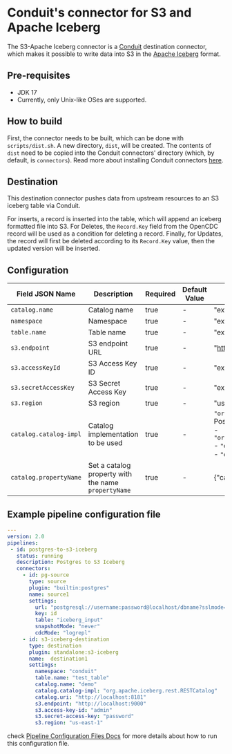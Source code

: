 # Conduit's connector for S3 and Apache Iceberg

The S3-Apache Iceberg connector is a [Conduit](https://github.com/ConduitIO/conduit) destination connector, 
which makes it possible to write data into S3 in the [Apache Iceberg](https://iceberg.apache.org/) format.

## Pre-requisites
* JDK 17
* Currently, only Unix-like OSes are supported.

## How to build
First, the connector needs to be built, which can be done with `scripts/dist.sh`. A new directory, `dist`,
will be created. The contents of `dist` need to be copied into the Conduit connectors' directory (which, 
by default, is `connectors`). Read more about installing Conduit connectors 
[here](https://conduit.io/docs/connectors/installing).

## Destination
This destination connector pushes data from upstream resources to an S3 iceberg table via Conduit.

For inserts, a record is inserted into the table, which will append an iceberg formatted file into S3. For Deletes, 
the `Record.Key` field from the OpenCDC record will be used as a condition for deleting a record. Finally, for Updates,
the record will first be deleted according to its `Record.Key` value, then the updated version will be inserted.


## Configuration

| Field JSON Name        | Description                                         | Required | Default Value | Example                                                                                                                                                                                                            |
|------------------------|-----------------------------------------------------|----------|---------------|--------------------------------------------------------------------------------------------------------------------------------------------------------------------------------------------------------------------|
| `catalog.name`         | Catalog name                                        | true     | -             | "exampleCatalog"                                                                                                                                                                                                   |
| `namespace`            | Namespace                                           | true     | -             | "exampleNamespace"                                                                                                                                                                                                 |
| `table.name`           | Table name                                          | true     | -             | "exampleTable"                                                                                                                                                                                                     |
| `s3.endpoint`          | S3 endpoint URL                                     | true     | -             | "https://s3.example.com"                                                                                                                                                                                           |
| `s3.accessKeyId`       | S3 Access Key ID                                    | true     | -             | "exampleAccessKeyId"                                                                                                                                                                                               |
| `s3.secretAccessKey`   | S3 Secret Access Key                                | true     | -             | "exampleSecretKey"                                                                                                                                                                                                 |
| `s3.region`            | S3 region                                           | true     | -             | "us-east-1"                                                                                                                                                                                                        |
| `catalog.catalog-impl` | Catalog implementation to be used                   | true     | -             | `"org.apache.iceberg.rest.RESTCatalog"` <br/> Possible values: <br/> - `"org.apache.iceberg.hadoop.HadoopCatalog"` <br/> - `"org.apache.iceberg.jdbc.JdbcCatalog"` <br/> - `"org.apache.iceberg.rest.RESTCatalog"` |
| `catalog.propertyName` | Set a catalog property with the name `propertyName` | true     | -             | {"catalog.uri": "http://localhost:8181"}                                                                                                                                                                           |

## Example pipeline configuration file
```yaml
---
version: 2.0
pipelines:
 - id: postgres-to-s3-iceberg
   status: running
   description: Postgres to S3 Iceberg
   connectors:
     - id: pg-source
       type: source
       plugin: "builtin:postgres"
       name: source1
       settings:
         url: "postgresql://username:password@localhost/dbname?sslmode=disable"
         key: id
         table: "iceberg_input"
         snapshotMode: "never"
         cdcMode: "logrepl"
     - id: s3-iceberg-destination
       type: destination
       plugin: standalone:s3-iceberg
       name:  destination1
       settings:
         namespace: "conduit"
         table.name: "test_table"
         catalog.name: "demo"
         catalog.catalog-impl: "org.apache.iceberg.rest.RESTCatalog"
         catalog.uri: "http://localhost:8181"
         s3.endpoint: "http://localhost:9000"
         s3.access-key-id: "admin"
         s3.secret-access-key: "password"
         s3.region: "us-east-1"
  ```
check [Pipeline Configuration Files Docs](https://github.com/ConduitIO/conduit/blob/main/docs/pipeline_configuration_files.md)
for more details about how to run this configuration file.